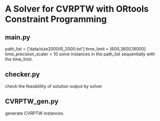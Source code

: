 # A Solver for CVRPTW with ORtools Constraint Programming

## main.py
   path_list = ['data/size2000/R_2000.txt']
   time_limit = [600,3600,18000]
   time_precision_scaler = 10
   solve instances in the path_list sequentially with the time_limit.

## checker.py
  check the feasiblility of solution output by solver

## CVRPTW_gen.py
  generate CVRPTW instances.